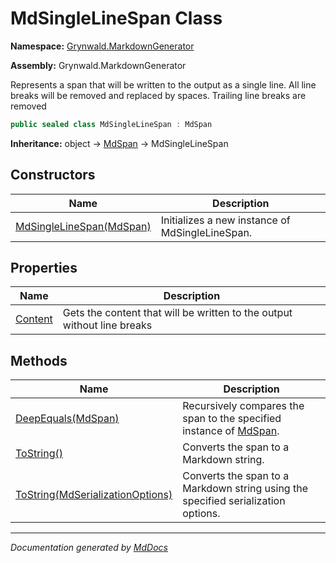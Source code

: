 # MdSingleLineSpan Class

**Namespace:** [Grynwald.MarkdownGenerator](../index.md)

**Assembly:** Grynwald.MarkdownGenerator

Represents a span that will be written to the output as a single line. All line breaks will be removed and replaced by spaces. Trailing line breaks are removed

```csharp
public sealed class MdSingleLineSpan : MdSpan
```

**Inheritance:** object → [MdSpan](../MdSpan/index.md) → MdSingleLineSpan

## Constructors

| Name                                              | Description                                     |
| ------------------------------------------------- | ----------------------------------------------- |
| [MdSingleLineSpan(MdSpan)](constructors/index.md) | Initializes a new instance of MdSingleLineSpan. |

## Properties

| Name                             | Description                                                             |
| -------------------------------- | ----------------------------------------------------------------------- |
| [Content](properties/Content.md) | Gets the content that will be written to the output without line breaks |

## Methods

| Name                                                                                   | Description                                                                              |
| -------------------------------------------------------------------------------------- | ---------------------------------------------------------------------------------------- |
| [DeepEquals(MdSpan)](methods/DeepEquals.md)                                            | Recursively compares the span to the specified instance of [MdSpan](../MdSpan/index.md). |
| [ToString()](methods/ToString.md#tostring)                                             | Converts the span to a Markdown string.                                                  |
| [ToString(MdSerializationOptions)](methods/ToString.md#tostringmdserializationoptions) | Converts the span to a Markdown string using the specified serialization options.        |

___

*Documentation generated by [MdDocs](https://github.com/ap0llo/mddocs)*

